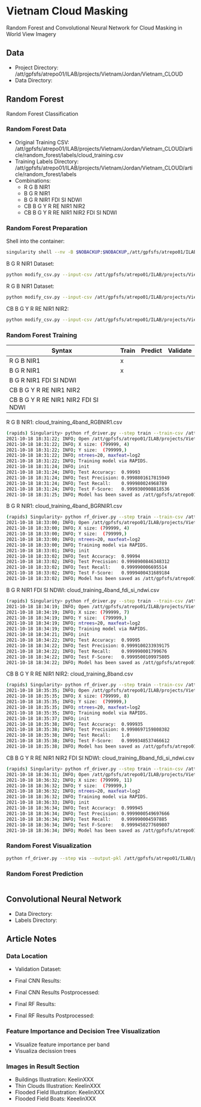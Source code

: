 # Vietnam Cloud Masking

Random Forest and Convolutional Neural Network for Cloud Masking in
World View Imagery

## Data

- Project Directory: /att/gpfsfs/atrepo01/ILAB/projects/Vietnam/Jordan/Vietnam_CLOUD
- Data Directory:

## Random Forest

Random Forest Classification

### Random Forest Data

- Original Training CSV: /att/gpfsfs/atrepo01/ILAB/projects/Vietnam/Jordan/Vietnam_CLOUD/article/random_forest/labels/cloud_training.csv
- Training Labels Directory: /att/gpfsfs/atrepo01/ILAB/projects/Vietnam/Jordan/Vietnam_CLOUD/article/random_forest/labels
- Combinations:
  - R G B NIR1
  - B G R NIR1
  - B G R NIR1 FDI SI NDWI
  - CB B G Y R RE NIR1 NIR2
  - CB B G Y R RE NIR1 NIR2 FDI SI NDWI

### Random Forest Preparation

Shell into the container:

```bash
singularity shell --nv -B $NOBACKUP:$NOBACKUP,/att/gpfsfs/atrepo01/ILAB:/att/gpfsfs/atrepo01/ILAB /lscratch/jacaraba/vietnam-lcluc/container/nccs-lcluc
```

B G R NIR1 Dataset:

```bash
python modify_csv.py --input-csv /att/gpfsfs/atrepo01/ILAB/projects/Vietnam/Jordan/Vietnam_CLOUD/article/random_forest/labels/cloud_training.csv --output-csv /att/gpfsfs/atrepo01/ILAB/projects/Vietnam/Jordan/Vietnam_CLOUD/article/random_forest/labels/cloud_training_4band_BGRNIR1.csv --input-columns CB B G Y R RE NIR1 NIR2 FDI SI NDWI L --output-columns B G R NIR1 L
```

R G B NIR1 Dataset:

```bash
python modify_csv.py --input-csv /att/gpfsfs/atrepo01/ILAB/projects/Vietnam/Jordan/Vietnam_CLOUD/article/random_forest/labels/cloud_training.csv --output-csv /att/gpfsfs/atrepo01/ILAB/projects/Vietnam/Jordan/Vietnam_CLOUD/article/random_forest/labels/cloud_training_4band_RGBNIR1.csv --input-columns CB B G Y R RE NIR1 NIR2 FDI SI NDWI L --output-columns R G B NIR1 L
```

CB B G Y R RE NIR1 NIR2:

```bash
python modify_csv.py --input-csv /att/gpfsfs/atrepo01/ILAB/projects/Vietnam/Jordan/Vietnam_CLOUD/article/random_forest/labels/cloud_training.csv --output-csv /att/gpfsfs/atrepo01/ILAB/projects/Vietnam/Jordan/Vietnam_CLOUD/article/random_forest/labels/cloud_training_8band.csv --input-columns CB B G Y R RE NIR1 NIR2 FDI SI NDWI L --output-columns CB B G Y R RE NIR1 NIR2 L
```

### Random Forest Training

| Syntax                                | Train  | Predict | Validate |
| ------------------------------------- | ------ | ------- | -------- |
| R G B NIR1                            |  x      |         |          |
| B G R NIR1                            |  x      |         |          |
| B G R NIR1 FDI SI NDWI                |        |         |          |
| CB B G Y R RE NIR1 NIR2               |        |         |          |
| CB B G Y R RE NIR1 NIR2 FDI SI NDWI   |        |         |          |

R G B NIR1: cloud_training_4band_RGBNIR1.csv

```bash
(rapids) Singularity> python rf_driver.py --step train --train-csv /att/gpfsfs/atrepo01/ILAB/projects/Vietnam/Jordan/Vietnam_CLOUD/article/random_forest/labels/cloud_training_4band_RGBNIR1.csv --seed 42 --test-size 0.20 --n-trees 20 --max-features log2 --output-pkl /att/gpfsfs/atrepo01/ILAB/projects/Vietnam/Jordan/Vietnam_CLOUD/article/random_forest/models/cloud_training_4band_RGBNIR1/cloud_training_4band_RGBNIR1.pkl
2021-10-18 18:31:22; INFO; Open /att/gpfsfs/atrepo01/ILAB/projects/Vietnam/Jordan/Vietnam_CLOUD/article/random_forest/labels/cloud_training_4band_RGBNIR1.csv dataset for training.
2021-10-18 18:31:22; INFO; X size: (799999, 4)
2021-10-18 18:31:22; INFO; Y size:  (799999,)
2021-10-18 18:31:22; INFO; ntrees=20, maxfeat=log2
2021-10-18 18:31:22; INFO; Training model via RAPIDS.
2021-10-18 18:31:24; INFO; init
2021-10-18 18:31:24; INFO; Test Accuracy:  0.99993
2021-10-18 18:31:24; INFO; Test Precision: 0.9998801617815949
2021-10-18 18:31:24; INFO; Test Recall:    0.999980024968789
2021-10-18 18:31:24; INFO; Test F-Score:   0.9999300908818536
2021-10-18 18:31:25; INFO; Model has been saved as /att/gpfsfs/atrepo01/ILAB/projects/Vietnam/Jordan/Vietnam_CLOUD/article/random_forest/models/cloud_training_4band_RGBNIR1/cloud_training_4band_RGBNIR1.pkl
```

B G R NIR1: cloud_training_4band_BGRNIR1.csv

```bash
(rapids) Singularity> python rf_driver.py --step train --train-csv /att/gpfsfs/atrepo01/ILAB/projects/Vietnam/Jordan/Vietnam_CLOUD/article/random_forest/labels/cloud_training_4band_BGRNIR1.csv --seed 42 --test-size 0.20 --n-trees 20 --max-features log2 --output-pkl /att/gpfsfs/atrepo01/ILAB/projects/Vietnam/Jordan/Vietnam_CLOUD/article/random_forest/models/cloud_training_4band_BGRNIR1/cloud_training_4band_BGRNIR1.pkl
2021-10-18 18:33:00; INFO; Open /att/gpfsfs/atrepo01/ILAB/projects/Vietnam/Jordan/Vietnam_CLOUD/article/random_forest/labels/cloud_training_4band_BGRNIR1.csv dataset for training.
2021-10-18 18:33:00; INFO; X size: (799999, 4)
2021-10-18 18:33:00; INFO; Y size:  (799999,)
2021-10-18 18:33:00; INFO; ntrees=20, maxfeat=log2
2021-10-18 18:33:00; INFO; Training model via RAPIDS.
2021-10-18 18:33:01; INFO; init
2021-10-18 18:33:02; INFO; Test Accuracy:  0.99994
2021-10-18 18:33:02; INFO; Test Precision: 0.9998900846348312
2021-10-18 18:33:02; INFO; Test Recall:    0.999990006695514
2021-10-18 18:33:02; INFO; Test F-Score:   0.9999400431689184
2021-10-18 18:33:02; INFO; Model has been saved as /att/gpfsfs/atrepo01/ILAB/projects/Vietnam/Jordan/Vietnam_CLOUD/article/random_forest/models/cloud_training_4band_BGRNIR1/cloud_training_4band_BGRNIR1.pkl
```

B G R NIR1 FDI SI NDWI: cloud_training_4band_fdi_si_ndwi.csv

```bash
(rapids) Singularity> python rf_driver.py --step train --train-csv /att/gpfsfs/atrepo01/ILAB/projects/Vietnam/Jordan/Vietnam_CLOUD/article/random_forest/labels/cloud_training_4band_fdi_si_ndwi.csv --seed 42 --test-size 0.20 --n-trees 20 --max-features log2 --output-pkl /att/gpfsfs/atrepo01/ILAB/projects/Vietnam/Jordan/Vietnam_CLOUD/article/random_forest/models/cloud_training_4band_fdi_si_ndwi/cloud_training_4band_fdi_si_ndwi.pkl
2021-10-18 18:34:19; INFO; Open /att/gpfsfs/atrepo01/ILAB/projects/Vietnam/Jordan/Vietnam_CLOUD/article/random_forest/labels/cloud_training_4band_fdi_si_ndwi.csv dataset for training.
2021-10-18 18:34:19; INFO; X size: (799999, 7)
2021-10-18 18:34:19; INFO; Y size:  (799999,)
2021-10-18 18:34:19; INFO; ntrees=20, maxfeat=log2
2021-10-18 18:34:19; INFO; Training model via RAPIDS.
2021-10-18 18:34:21; INFO; init
2021-10-18 18:34:22; INFO; Test Accuracy:  0.99995
2021-10-18 18:34:22; INFO; Test Precision: 0.9999100233939175
2021-10-18 18:34:22; INFO; Test Recall:    0.999990001799676
2021-10-18 18:34:22; INFO; Test F-Score:   0.9999500109975805
2021-10-18 18:34:22; INFO; Model has been saved as /att/gpfsfs/atrepo01/ILAB/projects/Vietnam/Jordan/Vietnam_CLOUD/article/random_forest/models/cloud_training_4band_fdi_si_ndwi/cloud_training_4band_fdi_si_ndwi.pkl
```

CB B G Y R RE NIR1 NIR2: cloud_training_8band.csv

```bash
(rapids) Singularity> python rf_driver.py --step train --train-csv /att/gpfsfs/atrepo01/ILAB/projects/Vietnam/Jordan/Vietnam_CLOUD/article/random_forest/labels/cloud_training_8band.csv --seed 42 --test-size 0.20 --n-trees 20 --max-features log2 --output-pkl /att/gpfsfs/atrepo01/ILAB/projects/Vietnam/Jordan/Vietnam_CLOUD/article/random_forest/models/cloud_training_8band/cloud_training_8band.pkl
2021-10-18 18:35:35; INFO; Open /att/gpfsfs/atrepo01/ILAB/projects/Vietnam/Jordan/Vietnam_CLOUD/article/random_forest/labels/cloud_training_8band.csv dataset for training.
2021-10-18 18:35:35; INFO; X size: (799999, 8)
2021-10-18 18:35:35; INFO; Y size:  (799999,)
2021-10-18 18:35:35; INFO; ntrees=20, maxfeat=log2
2021-10-18 18:35:35; INFO; Training model via RAPIDS.
2021-10-18 18:35:37; INFO; init
2021-10-18 18:35:38; INFO; Test Accuracy:  0.999935
2021-10-18 18:35:38; INFO; Test Precision: 0.9998697159808382
2021-10-18 18:35:38; INFO; Test Recall:    1.0
2021-10-18 18:35:38; INFO; Test F-Score:   0.9999348537466612
2021-10-18 18:35:38; INFO; Model has been saved as /att/gpfsfs/atrepo01/ILAB/projects/Vietnam/Jordan/Vietnam_CLOUD/article/random_forest/models/cloud_training_8band/cloud_training_8band.pkl
```

CB B G Y R RE NIR1 NIR2 FDI SI NDWI: cloud_training_8band_fdi_si_ndwi.csv

```bash
(rapids) Singularity> python rf_driver.py --step train --train-csv /att/gpfsfs/atrepo01/ILAB/projects/Vietnam/Jordan/Vietnam_CLOUD/article/random_forest/labels/cloud_training_8band_fdi_si_ndwi.csv --seed 42 --test-size 0.20 --n-trees 20 --max-features log2 --output-pkl /att/gpfsfs/atrepo01/ILAB/projects/Vietnam/Jordan/Vietnam_CLOUD/article/random_forest/models/cloud_training_8band_fdi_si_ndwi/cloud_training_8band_fdi_si_ndwi.pkl
2021-10-18 18:36:31; INFO; Open /att/gpfsfs/atrepo01/ILAB/projects/Vietnam/Jordan/Vietnam_CLOUD/article/random_forest/labels/cloud_training_8band_fdi_si_ndwi.csv dataset for training.
2021-10-18 18:36:32; INFO; X size: (799999, 11)
2021-10-18 18:36:32; INFO; Y size:  (799999,)
2021-10-18 18:36:32; INFO; ntrees=20, maxfeat=log2
2021-10-18 18:36:32; INFO; Training model via RAPIDS.
2021-10-18 18:36:33; INFO; init
2021-10-18 18:36:34; INFO; Test Accuracy:  0.999945
2021-10-18 18:36:34; INFO; Test Precision: 0.9999000549697666
2021-10-18 18:36:34; INFO; Test Recall:    0.999990004597885
2021-10-18 18:36:34; INFO; Test F-Score:   0.9999450277609807
2021-10-18 18:36:34; INFO; Model has been saved as /att/gpfsfs/atrepo01/ILAB/projects/Vietnam/Jordan/Vietnam_CLOUD/article/random_forest/models/cloud_training_8band_fdi_si_ndwi/cloud_training_8band_fdi_si_ndwi.pkl
```

### Random Forest Visualization

```bash
python rf_driver.py --step vis --output-pkl /att/gpfsfs/atrepo01/ILAB/projects/Vietnam/Jordan/Vietnam_CLOUD/article/random_forest/models/cloud_training_4band_RGBNIR1/cloud_training_4band_RGBNIR1.pkl --bands R G B NIR1
```
### Random Forest Prediction

```bash
```

## Convolutional Neural Network

- Data Directory:
- Labels Directory:

## Article Notes

### Data Location

- Validation Dataset:
- Final CNN Results:
- Final CNN Results Postprocessed:

- Final RF Results:
- Final RF Results Postprocessed:

### Feature Importance and Decision Tree Visualization

- Visualize feature importance per band
- Visualiza decission trees

### Images in Result Section

- Buildings Illustration: KeelinXXX
- Thin Clouds Illustration: KeelinXXX
- Flooded Field Illustration: KeelinXXX
- Flooded Field Boats: KeeelinXXX

